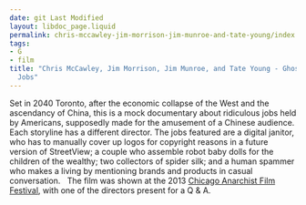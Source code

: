 ```yaml
---
date: git Last Modified
layout: libdoc_page.liquid
permalink: chris-mccawley-jim-morrison-jim-munroe-and-tate-young/index.html
tags:
- G
- film
title: "Chris McCawley, Jim Morrison, Jim Munroe, and Tate Young - Ghosts with Shit
  Jobs"
---
```


Set in 2040 Toronto, after the economic collapse of the  West and the ascendancy of China, this is a mock documentary about ridiculous  jobs held by Americans, supposedly made for the amusement of a Chinese audience.  Each storyline has a different director. The jobs featured are a digital  janitor, who has to manually cover up logos for copyright reasons in a future  version of StreetView; a couple who assemble robot baby dolls for the children  of the wealthy; two collectors of spider silk; and a human spammer who makes a  living by mentioning brands and products in casual conversation.
 
The film was shown at the 2013 <a href="http://diy-film.com/2013/04/21/the-chicago-anarchist-film-festival-426-428/"> Chicago Anarchist Film Festival</a>, with one of the directors present for a Q &  A.